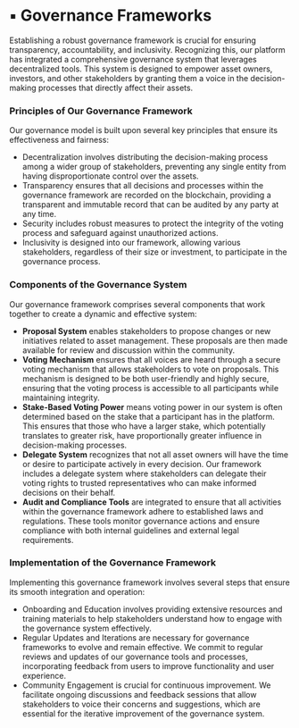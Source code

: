 # ▪️ Governance Frameworks

Establishing a robust governance framework is crucial for ensuring transparency, accountability, and inclusivity. Recognizing this, our platform has integrated a comprehensive governance system that leverages decentralized tools. This system is designed to empower asset owners, investors, and other stakeholders by granting them a voice in the decision-making processes that directly affect their assets.

### Principles of Our Governance Framework

Our governance model is built upon several key principles that ensure its effectiveness and fairness:

* Decentralization involves distributing the decision-making process among a wider group of stakeholders, preventing any single entity from having disproportionate control over the assets.
* Transparency ensures that all decisions and processes within the governance framework are recorded on the blockchain, providing a transparent and immutable record that can be audited by any party at any time.
* Security includes robust measures to protect the integrity of the voting process and safeguard against unauthorized actions.
* Inclusivity is designed into our framework, allowing various stakeholders, regardless of their size or investment, to participate in the governance process.

### Components of the Governance System

Our governance framework comprises several components that work together to create a dynamic and effective system:

* **Proposal System** enables stakeholders to propose changes or new initiatives related to asset management. These proposals are then made available for review and discussion within the community.
* **Voting Mechanism** ensures that all voices are heard through a secure voting mechanism that allows stakeholders to vote on proposals. This mechanism is designed to be both user-friendly and highly secure, ensuring that the voting process is accessible to all participants while maintaining integrity.
* **Stake-Based Voting Power** means voting power in our system is often determined based on the stake that a participant has in the platform. This ensures that those who have a larger stake, which potentially translates to greater risk, have proportionally greater influence in decision-making processes.
* **Delegate System** recognizes that not all asset owners will have the time or desire to participate actively in every decision. Our framework includes a delegate system where stakeholders can delegate their voting rights to trusted representatives who can make informed decisions on their behalf.
* **Audit and Compliance Tools** are integrated to ensure that all activities within the governance framework adhere to established laws and regulations. These tools monitor governance actions and ensure compliance with both internal guidelines and external legal requirements.

### Implementation of the Governance Framework

Implementing this governance framework involves several steps that ensure its smooth integration and operation:

* Onboarding and Education involves providing extensive resources and training materials to help stakeholders understand how to engage with the governance system effectively.
* Regular Updates and Iterations are necessary for governance frameworks to evolve and remain effective. We commit to regular reviews and updates of our governance tools and processes, incorporating feedback from users to improve functionality and user experience.
* Community Engagement is crucial for continuous improvement. We facilitate ongoing discussions and feedback sessions that allow stakeholders to voice their concerns and suggestions, which are essential for the iterative improvement of the governance system.
